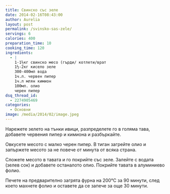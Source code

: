 ```yaml
---
title: Свинско със зеле
date: 2014-02-16T08:43:00
author: Aurelia
layout: post
permalink: /svinsko-sas-zele/
servings: 6
calories: 400
preparation_time: 10
cooking_time: 120
ingredients:
  - |
    1-1½кг свинско месо (гърди/ котлети/врат
    1½-2кг кисело зеле
    300-400мл вода
    1ч.л. червен пипер
    1ч.л млян кимион
    100мл. олио
    черен пипер
dsq_thread_id:
  - 2274905469
categories:
  - Основни
image: /media/2014/02/image.jpeg
---
```

Нарежете зелето на тънки ивици, разпределете го в голяма тава, добавете червения пипер и кимиона и разбъркайте.
  
Овкусете месото с малко черен пипер. В тиган загрейте олио и запържете месото за не повече от минута от всяка страна.
  
Сложете месото в тавата и го покрийте със зеле. Залейте с водата (зелев сок) и добавете останалото олио. Покрийте тавата в алуминиево фолио.
  
Печете на предварително загрята фурна на 200°С за 90 минути, след което махнете фолио и оставете да се запече за още 30 минути.